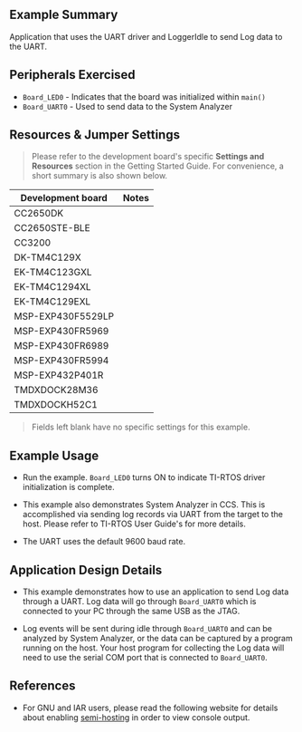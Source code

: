 ## Example Summary

Application that uses the UART driver and LoggerIdle to send Log data to the
UART.

## Peripherals Exercised

* `Board_LED0` - Indicates that the board was initialized within `main()`
* `Board_UART0` - Used to send data to the System Analyzer

## Resources & Jumper Settings

> Please refer to the development board's specific __Settings and Resources__
section in the Getting Started Guide. For convenience, a short summary is also
shown below.

| Development board | Notes                                                  |
| ----------------- | ------                                                 |
| CC2650DK          |                                                        |
| CC2650STE-BLE     |                                                        |
| CC3200            |                                                        |
| DK-TM4C129X       |                                                        |
| EK-TM4C123GXL     |                                                        |
| EK-TM4C1294XL     |                                                        |
| EK-TM4C129EXL     |                                                        |
| MSP-EXP430F5529LP |                                                        |
| MSP-EXP430FR5969  |                                                        |
| MSP-EXP430FR6989  |                                                        |
| MSP-EXP430FR5994  |                                                        |
| MSP-EXP432P401R   |                                                        |
| TMDXDOCK28M36     |                                                        |
| TMDXDOCKH52C1     |                                                        |

> Fields left blank have no specific settings for this example.

## Example Usage

* Run the example. `Board_LED0` turns ON to indicate TI-RTOS driver
initialization is complete.

* This example also demonstrates System Analyzer in CCS. This is accomplished
via sending log records via UART from the target to the host. Please refer to
TI-RTOS User Guide's for more details.

* The UART uses the default 9600 baud rate.

## Application Design Details

* This example demonstrates how to use an application to send Log data through a
UART. Log data will go through `Board_UART0` which is connected to your PC
through the same USB as the JTAG.

* Log events will be sent during idle through `Board_UART0` and can be analyzed
by System Analyzer, or the data can be captured by a program running on the
host. Your host program for collecting the Log data will need to use the serial
COM port that is connected to `Board_UART0`.

## References

* For GNU and IAR users, please read the following website for details
  about enabling [semi-hosting](http://processors.wiki.ti.com/index.php/TI-RTOS_Examples_SemiHosting)
  in order to view console output.
